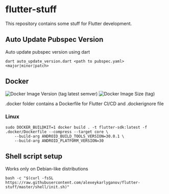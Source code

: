 # flutter-stuff

This repository contains some stuff for Flutter development.

## Auto Update Pubspec Version

Auto update pubspec version using dart

```
dart auto_update_version.dart <path to pubspec.yaml> <major|minor|patch>
```

## Docker


![Docker Image Version (tag latest semver)](https://img.shields.io/docker/v/alexeykarlyganov/flutter-sdk/latest)
![Docker Image Size (tag)](https://img.shields.io/docker/image-size/alexeykarlyganov/flutter-sdk/latest)

.docker folder contains a Dockerfile for Flutter CI/CD and .dockerignore file

### Linux
```
sudo DOCKER_BUILDKIT=1 docker build . -t flutter-sdk:latest -f .docker/Dockerfile --compress --target core \
    --build-arg ANDROID_BUILD_TOOLS_VERSION=30.0.1 \
    --build-arg ANDROID_PLATFORM_VERSION=30
```

## Shell script setup

Works only on Debian-like distributions

```
bash -c "$(curl -fsSL https://raw.githubusercontent.com/alexeykarlyganov/flutter-stuff/master/shell/init.sh)"
```
